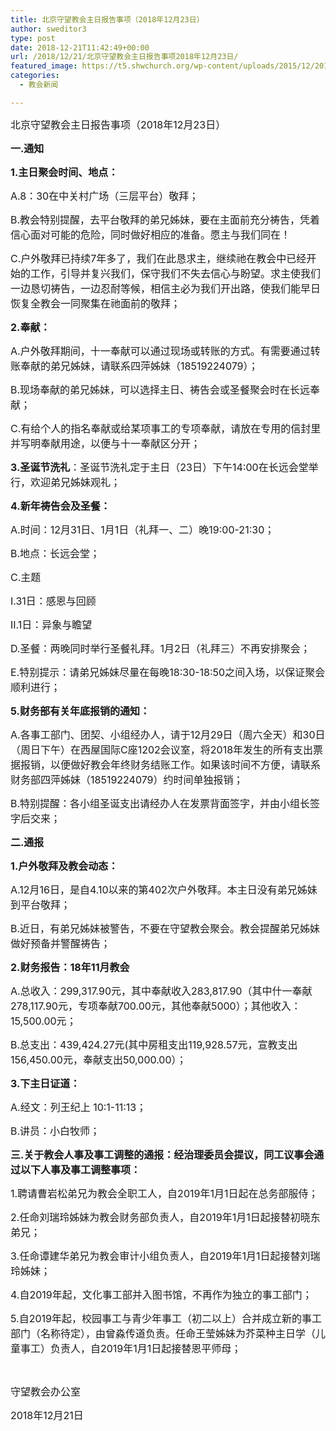 ```yaml
---
title: 北京守望教会主日报告事项（2018年12月23日）
author: sweditor3
type: post
date: 2018-12-21T11:42:49+00:00
url: /2018/12/21/北京守望教会主日报告事项2018年12月23日/
featured_image: https://t5.shwchurch.org/wp-content/uploads/2015/12/20151220jpg-400x288.jpg
categories:
  - 教会新闻

---
```

<span style="font-size: 12pt;">北京守望教会主日报告事项（2018年12月23日）</span>

<!--more-->

**<span style="font-size: 12pt;">一.通知</span>**

**<span style="font-size: 12pt;">1.主日聚会时间、地点：</span>**

<span style="font-size: 12pt;">A.8：30在中关村广场（三层平台）敬拜；</span>

<span style="font-size: 12pt;">B.教会特别提醒，去平台敬拜的弟兄姊妹，要在主面前充分祷告，凭着信心面对可能的危险，同时做好相应的准备。愿主与我们同在！</span>

<span style="font-size: 12pt;">C.户外敬拜已持续7年多了，我们在此恳求主，继续祂在教会中已经开始的工作，引导并复兴我们，保守我们不失去信心与盼望。求主使我们一边恳切祷告，一边忍耐等候，相信主必为我们开出路，使我们能早日恢复全教会一同聚集在祂面前的敬拜；</span>

**<span style="font-size: 12pt;">2.奉献：</span>**

<span style="font-size: 12pt;">A.户外敬拜期间，十一奉献可以通过现场或转账的方式。有需要通过转账奉献的弟兄姊妹，请联系四萍姊妹（18519224079）；</span>

<span style="font-size: 12pt;">B.现场奉献的弟兄姊妹，可以选择主日、祷告会或圣餐聚会时在长远奉献；</span>

<span style="font-size: 12pt;">C.有给个人的指名奉献或给某项事工的专项奉献，请放在专用的信封里并写明奉献用途，以便与十一奉献区分开；</span>

<span style="font-size: 12pt;"><strong>3.圣诞节洗礼</strong>：圣诞节洗礼定于主日（23日）下午14:00在长远会堂举行，欢迎弟兄姊妹观礼；</span>

**<span style="font-size: 12pt;">4.新年祷告会及圣餐：</span>**

<span style="font-size: 12pt;">A.时间：12月31日、1月1日（礼拜一、二）晚19:00-21:30；</span>

<span style="font-size: 12pt;">B.地点：长远会堂；</span>

<span style="font-size: 12pt;">C.主题</span>

<span style="font-size: 12pt;">I.31日：感恩与回顾</span>

<span style="font-size: 12pt;">II.1日：异象与瞻望</span>

<span style="font-size: 12pt;">D.圣餐：两晚同时举行圣餐礼拜。1月2日（礼拜三）不再安排聚会；</span>

<span style="font-size: 12pt;">E.特别提示：请弟兄姊妹尽量在每晚18:30-18:50之间入场，以保证聚会顺利进行；</span>

**<span style="font-size: 12pt;">5.财务部有关年底报销的通知：</span>**

<span style="font-size: 12pt;">A.各事工部门、团契、小组经办人，请于12月29日（周六全天）和30日（周日下午）在西屋国际C座1202会议室，将2018年发生的所有支出票据报销，以便做好教会年终财务结账工作。如果该时间不方便，请联系财务部四萍姊妹（18519224079）约时间单独报销；</span>

<span style="font-size: 12pt;">B.特别提醒：各小组圣诞支出请经办人在发票背面签字，并由小组长签字后交来；</span>

**<span style="font-size: 12pt;">二.通报</span>**

**<span style="font-size: 12pt;">1.户外敬拜及教会动态：</span>**

<span style="font-size: 12pt;">A.12月16日，是自4.10以来的第402次户外敬拜。本主日没有弟兄姊妹到平台敬拜；</span>

<span style="font-size: 12pt;">B.近日，有弟兄姊妹被警告，不要在守望教会聚会。教会提醒弟兄姊妹做好预备并警醒祷告；</span>

**<span style="font-size: 12pt;">2.财务报告：18年11月教会</span>**

<span style="font-size: 12pt;">A.总收入：299,317.90元，其中奉献收入283,817.90（其中什一奉献278,117.90元，专项奉献700.00元，其他奉献5000）；其他收入：15,500.00元；</span>

<span style="font-size: 12pt;">B.总支出：439,424.27元(其中房租支出119,928.57元，宣教支出156,450.00元，奉献支出50,000.00）；</span>

**<span style="font-size: 12pt;">3.下主日证道：</span>**

<span style="font-size: 12pt;">A.经文：列王纪上 10:1-11:13；</span>

<span style="font-size: 12pt;">B.讲员：小白牧师；</span>

**<span style="font-size: 12pt;">三.关于教会人事及事工调整的通报：经治理委员会提议，同工议事会通过以下人事及事工调整事项：</span>**

<span style="font-size: 12pt;">1.聘请曹岩松弟兄为教会全职工人，自2019年1月1日起在总务部服侍；</span>

<span style="font-size: 12pt;">2.任命刘瑞玲姊妹为教会财务部负责人，自2019年1月1日起接替初晓东弟兄；</span>

<span style="font-size: 12pt;">3.任命谭建华弟兄为教会审计小组负责人，自2019年1月1日起接替刘瑞玲姊妹；</span>

<span style="font-size: 12pt;">4.自2019年起，文化事工部并入图书馆，不再作为独立的事工部门；</span>

<span style="font-size: 12pt;">5.自2019年起，校园事工与青少年事工（初二以上）合并成立新的事工部门（名称待定），由曾淼传道负责。任命王莹姊妹为芥菜种主日学（儿童事工）负责人，自2019年1月1日起接替恩平师母；</span>

&nbsp;

<p style="text-align: right;">
  <p>
    <span style="font-size: 12pt;">守望教会办公室</span>
  </p>
  
  <p>
    <span style="font-size: 12pt;">2018年12月21日</span>
  </p>